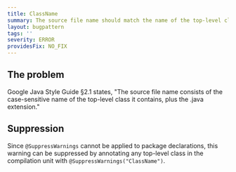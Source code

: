 ```yaml
---
title: ClassName
summary: The source file name should match the name of the top-level class it contains
layout: bugpattern
tags: ''
severity: ERROR
providesFix: NO_FIX
---
```


<!--
*** AUTO-GENERATED, DO NOT MODIFY ***
To make changes, edit the @BugPattern annotation or the explanation in docs/bugpattern.
-->

## The problem
Google Java Style Guide §2.1 states, "The source file name consists of the
case-sensitive name of the top-level class it contains, plus the .java
extension."

## Suppression

Since `@SuppressWarnings` cannot be applied to package declarations, this
warning can be suppressed by annotating any top-level class in the compilation
unit with `@SuppressWarnings("ClassName")`.

